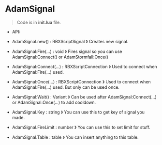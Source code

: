 # AdamSignal

> Code is in **init.lua** file.

* API:

* AdamSignal.new() : RBXScriptSignal
》 Creates new signal.

* AdamSignal:Fire(...) : void
》 Fires signal so you can use AdamSignal:Connect() or AdamStormfall:Once()

* AdamSignal:Connect(...) : RBXScriptConnection
》 Used to connect when AdamSignal:Fire(...) used.

* AdamSignal:Once(...) : RBXScriptConnection
》 Used to connect when AdamSignal:Fire(...) used. But only can be used once.

* AdamSignal:Wait() : Variant
》 Can be used after AdamSignal:Connect(...) or AdamSignal:Once(...) to add cooldown.

* AdamSignal.Key : string
》 You can use this to get key of signal you made.

* AdamSignal.FireLimit : number
》 You can use this to set limit for stuff.

* AdamSignal.Table : table
》 You can insert anything to this table.
